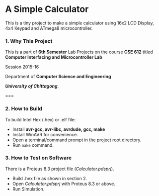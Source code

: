 # A Simple Calculator
This is a tiny project to make a simple calculator using 16x2 LCD Display, 4x4 Keypad and ATmega8 microcontroller.


### 1. Why This Project
This is a part of **6th Semester** Lab Projects on the course **CSE 612** titled **Computer Interfacing and Microcontroller Lab**

Session 2015-16

Department of **Computer Science and Engineering**

***University of Chittagong***.

===


### 2. How to Build
To build Intel Hex (.hex) or .elf file:

 *  Install **avr-gcc, avr-libc, avrdude, gcc, make**
 *  Install WinAVR for convenience.
 *  Open a terminal/command prompt in the project root directory.
 *  Run `make` command.



### 3. How to Test on Software
There is a Proteus 8.3 project file (*Calculator.pdsprj*).

 -  Build .hex file as shown in section 2.
 -  Open *Calculator.pdsprj* with Proteus 8.3 or above.
 -  Run Simulation.

